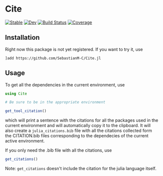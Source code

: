 # Cite

[![Stable](https://img.shields.io/badge/docs-stable-blue.svg)](https://SebastianM-C.github.io/Cite.jl/stable)
[![Dev](https://img.shields.io/badge/docs-dev-blue.svg)](https://SebastianM-C.github.io/Cite.jl/dev)
[![Build Status](https://github.com/SebastianM-C/Cite.jl/workflows/CI/badge.svg)](https://github.com/SebastianM-C/Cite.jl/actions)
[![Coverage](https://codecov.io/gh/SebastianM-C/Cite.jl/branch/master/graph/badge.svg)](https://codecov.io/gh/SebastianM-C/Cite.jl)

## Installation

Right now this package is not yet registered. If you want to try it, use
```
]add https://github.com/SebastianM-C/Cite.jl
```

## Usage

To get all the dependencies in the current environment, use
```julia
using Cite

# Be sure to be in the appropriate environment

get_tool_citation()
```
which will print a sentence with the citations for all the packages used in the current
environment and will automatically copy it to the clipboard.
It will also create a `julia_citations.bib` file with all the citations collected form
the CITATION.bib files corresponding to the dependecies of the current active environment.

If you only need the .bib file with all the citations, use
```julia
get_citations()
```

Note: `get_citations` doesn't include the citation for the julia language itself.
